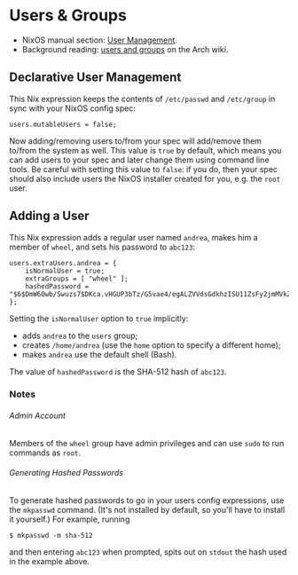 Users & Groups
==============

* NixOS manual section: [User Management][nixos-man-usr-mgmt].
* Background reading: [users and groups][arch-usr-n-groups] on the Arch wiki.


Declarative User Management
---------------------------
This Nix expression keeps the contents of `/etc/passwd` and `/etc/group`
in sync with your NixOS config spec:

    users.mutableUsers = false;

Now adding/removing users to/from your spec will add/remove them to/from
the system as well. This value is `true` by default, which means you can
add users to your spec and later change them using command line tools.
Be careful with setting this value to `false`: if you do, then your spec
should also include users the NixOS installer created for you, e.g. the
`root` user.


Adding a User
-------------
This Nix expression adds a regular user named `andrea`, makes him a member
of `wheel`, and sets his password to `abc123`:

    users.extraUsers.andrea = {
        isNormalUser = true;
        extraGroups = [ "wheel" ];
        hashedPassword = "$6$DmW6Owb/Swuzs7$DKca.vHGUP3bTz/G5vae4/egALZVVdsGdkhzISU11ZsFy2jmMVkZtIwTbNzK5cau9AOmb2B4LTd6BxcOKR1oW1";
    };

Setting the `isNormalUser` option to `true` implicitly:

* adds `andrea` to the `users` group;
* creates `/home/andrea` (use the `home` option to specify a different home);
* makes `andrea` use the default shell (Bash).

The value of `hashedPassword` is the SHA-512 hash of `abc123`.

### Notes
###### Admin Account
Members of the `wheel` group have admin privileges and can use `sudo` to
run commands as `root`.

###### Generating Hashed Passwords
To generate hashed passwords to go in your users config expressions, use
the `mkpasswd` command. (It's not installed by default, so you'll have to
install it yourself.) For example, running

    $ mkpasswd -m sha-512

and then entering `abc123` when prompted, spits out on `stdout` the hash
used in the example above.




[arch-usr-n-groups]: https://wiki.archlinux.org/index.php/Users_and_groups
    "Users and Groups"
[nixos-man-usr-mgmt]: https://nixos.org/nixos/manual/index.html#sec-user-management
    "User Management"
